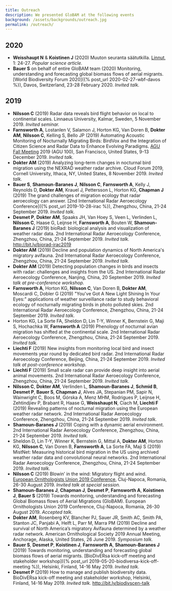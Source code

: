 ```yaml
---
title: Outreach
description: We presented GloBAM at the following events
background: /assets/backgrounds/outreach.jpg
permalink: /outreach/
---
```


## 2020

- **Weisshaupt N** & **Koistinen J** (2020) Muuton seuranta säätutkilla. [Linnut](https://www.birdlife.fi/sisalto/lehdet/linnut-12020/), 1: 24-27. _Popular science article._
- **Bauer S** on behalf of entire GloBAM team (2020) Monitoring, understanding and forecasting global biomass flows of aerial migrants. [World Biodiversity Forum 2020]({% post_url 2020-02-27-wbf-davos %}), Davos, Switzerland, 23-28 February 2020. _Invited talk._

## 2019

- **Nilsson C** (2019) Radar data reveals bird flight behavior on local to continental scales. Linnaeus University, Kalmar, Sweden, 5 November 2019. _Invited seminar._
- **Farnsworth A**, Lostanlen V, Salamon J, Horton KG, Van Doren B, **Dokter AM**, **Nilsson C**, Kelling S, Bello JP (2019) Automating Acoustic Monitoring of Nocturnally Migrating Birds: BirdVox and the Integration of Citizen Science and Radar Data to Enhance Evolving Paradigms. [AGU Fall Meeting](https://www.agu.org/fall-meeting) 2019 (AGU 100), San Francisco, United States, 9-13 December 2019. _Invited talk._
- **Dokter AM** (2019) Analyzing long-term changes in nocturnal bird migration using the NEXRAD weather radar archive. Cloud Forum 2019, Cornell University, Ithaca, NY, United States, 8 November 2019. _Invited talk._
- **Bauer S**, **Shamoun-Baranes J**, **Nilsson C**, **Farnsworth A**, Kelly J, Reynolds D, **Dokter AM**, Krauel J, Pettersson L, Horton KG, **Chapman J** (2019) The grand challenges of migration ecology that radar aeroecology can answer. [2nd International Radar Aeroecology Conference]({% post_url 2019-10-28-irac %}), Zhengzhou, China, 21-24 September 2019. _Invited talk._
- **Desmet P**, **Dokter AM**, Spaaks JH, Van Hoey S, Veen L, Verlinden L, **Nilsson C**, Haase G, Leijnse H, **Farnsworth A**, Bouten W, **Shamoun‐Baranes J** (2019) bioRad: biological analysis and visualization of weather radar data. 2nd International Radar Aeroecology Conference, Zhengzhou, China, 21-24 September 2019. _Invited talk._ <http://bit.ly/biorad-irac2019>
- **Dokter AM** (2019) Decline and population dynamics of North America's migratory avifauna. 2nd International Radar Aeroecology Conference, Zhengzhou, China, 21-24 September 2019. _Invited talk._
- **Dokter AM** (2019) Detecting population changes in birds and insects with radar: challenges and insights from the US. 2nd International Radar Aeroecology Conference, Nanjing, China, 20 September 2019. _Invited talk at pre-conference workshop._
- **Farnsworth A**, Horton KG, **Nilsson C**, Van Doren B, **Dokter AM**, Moscardi C, Dobler G (2019) "You've Got A New Light Shining In Your Eyes:" applications of weather surveillance radar to study behavioral ecology of nocturnally migrating birds in photo polluted skies. 2nd International Radar Aeroecology Conference, Zhengzhou, China, 21-24 September 2019. _Invited talk._
- Horton KG, La Sorte FA, Sheldon D, Lin T-Y, Winner K, Bernstein G, Maji S, Hochachka W, **Farnsworth A** (2019) Phenology of nocturnal avian migration has shifted at the continental scale. 2nd International Radar Aeroecology Conference, Zhengzhou, China, 21-24 September 2019. _Invited talk._
- **Liechti F** (2019) New insights from monitoring local bird and insect
movements year round by dedicated bird radar. 2nd International Radar Aeroecology Conference, Beijing, China, 21-24 September 2019. _Invited talk at post-conference workshop._
- **Liechti F** (2019) Small scale radar can provide deep insight into aerial
animal movements. 2nd International Radar Aeroecology Conference, Zhengzhou, China, 21-24 September 2019. _Invited talk._
- **Nilsson C**, **Dokter AM**, Verlinden L, **Shamoun‐Baranes J**, **Schmid B**, **Desmet P**, **Bauer S**, **Chapman J**, Alves JA, Stepanian PM, Sapir N, Wainwright C, Boos M, Górska A, Menz MHM, Rodrigues P, Leijnse H, Zehtindjiev P, Brabant R, Haase G, **Weisshaupt N**, Ciach M, **Liechti F** (2019) Revealing patterns of nocturnal migration using the European weather radar network. 2nd International Radar Aeroecology Conference, Zhengzhou, China, 21-24 September 2019. _Invited talk._
- **Shamoun-Baranes J** (2019) Coping with a dynamic aerial environment. 2nd International Radar Aeroecology Conference, Zhengzhou, China, 21-24 September 2019. _Invited talk._
- Sheldon D, Lin T-Y, Winner K, Bernstein G, Mittal A, **Dokter AM**, Horton KG, **Nilsson C**, Van Doren B, **Farnsworth A**, La Sorte FA, Maji S (2019) MistNet: Measuring historical bird migration in the US using archived weather radar data and convolutional neural networks. 2nd International Radar Aeroecology Conference, Zhengzhou, China, 21-24 September 2019. _Invited talk._
- **Nilsson C** (2019) Blowin’ in the wind: Migratory flight and wind. [European Ornithologists Union 2019 Conference](https://eounion.org/about/previous-conferences/cluj-napoca-2019/), Cluj-Napoca, Romania, 26-30 August 2019. _Invited talk at special session._
- **Shamoun-Baranes J**, **Chapman J**, **Desmet P**, **Farnsworth A**, **Koistinen J**, **Bauer S** (2019) Towards monitoring, understanding and forecasting Global Biomass flows of Aerial Migrations (GloBAM). European Ornithologists Union 2019 Conference, Cluj-Napoca, Romania, 26-30 August 2019. _Accepted talk._
- **Dokter AM**, Rosenberg KV, Blancher PJ, Sauer JR, Smith AC, Smith PA, Stanton JC, Panjabi A, Helft L, Parr M, Marra PM (2019) Decline and survival of North America’s migratory Avifauna determined by a weather radar network. American Ornithological Society 2019 Annual Meeting, Anchorage, Alaska, United States, 26 June 2019. _Symposium talk._
- **Bauer S**, **Desmet P**, **Koistinen J**, **Farnsworth A**, **Shamoun-Baranes J** (2019) Towards monitoring, understanding and forecasting global biomass flows of aerial migrants. [BioDivERsa kick-off meeting and stakeholder workshop]({% post_url 2019-05-20-biodiversa-kick-off-meeting %}), Helsinki, Finland, 14-16 May 2019. _Invited talk._
- **Desmet P** (2019) How to manage and publish biodiversity data. BioDivERsa kick-off meeting and stakeholder workshop, Helsinki, Finland, 14-16 May 2019. _Invited talk._ <http://bit.ly/biodivscen-talk>
